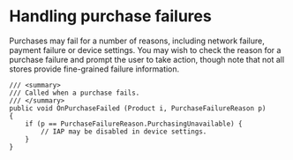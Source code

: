 Handling purchase failures
====================

Purchases may fail for a number of reasons, including network failure, payment failure or device settings. You may wish to check the reason for a purchase failure and prompt the user to take action, though note that not all stores provide fine-grained failure information.

````
/// <summary>
/// Called when a purchase fails.
/// </summary>
public void OnPurchaseFailed (Product i, PurchaseFailureReason p)
{
    if (p == PurchaseFailureReason.PurchasingUnavailable) {
        // IAP may be disabled in device settings.
    }
}
````